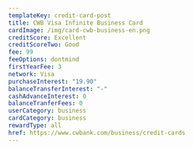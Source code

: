 ```yaml
---
templateKey: credit-card-post
title: CWB Visa Infinite Business Card
cardImage: /img/card-cwb-business-en.png
creditScore: Excellent
creditScoreTwo: Good
fee: 99
feeOptions: dontmind
firstYearFee: 3
network: Visa
purchaseInterest: "19.90"
balanceTransferInterest: "-"
cashAdvanceInterest: 0
balanceTranferFees: 0
userCategory: business
cardCategory: business
rewardType: all
href: https://www.cwbank.com/business/credit-cards
---
```

